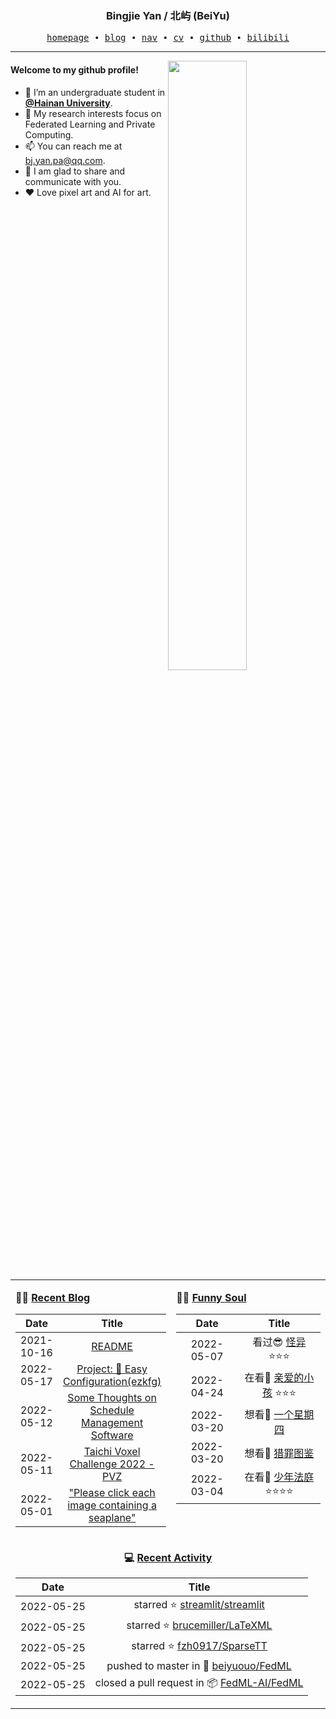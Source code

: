 <h3 align="center"> Bingjie Yan / 北屿 (BeiYu) </h3>


<p align="center">
  <samp>
    <a href="https://www.bj-yan.top/">homepage</a> ∙
    <a href="https://blog.bj-yan.top/">blog</a> ∙
    <a href="https://nav.bj-yan.top/">nav</a> ∙
    <a href="https://www.bj-yan.top/pdf/cv_en.pdf">cv</a> ∙ 
    <a href="https://github.com/beiyuouo">github</a> ∙ 
    <a href="https://space.bilibili.com/23511429">bilibili</a>
  </samp>
</p>


---

<img align="right" src="https://github-readme-stats.vercel.app/api?username=beiyuouo&show_icons=true&hide_border=true" width="50%">


#### Welcome to my github profile!
<!-- languages:start -->
<!-- prettier-ignore-start -->
<!-- markdownlint-disable -->
- 🔭 I’m an undergraduate student in [**@Hainan University**](https://ha.hainanu.edu.cn/home2020/).
- 🌱 My research interests focus on Federated Learning and Private Computing.
- 📫 You can reach me at [bj.yan.pa@qq.com](mailto:bj.yan.pa@qq.com).
- 🎨 I am glad to share and communicate with you.
- ❤️ Love pixel art and AI for art.
<!-- markdownlint-restore -->
<!-- prettier-ignore-end -->
<!-- languages:end -->

<table width="100%" align="center" padding="0" margin="0">
<tr>
<td valign="top" width="50%">

**🤹‍♀️ <a href="https://blog.bj-yan.top/" target="_blank">Recent Blog</a>**

<!-- START_SECTION:blog -->
| Date | Title |
| :-: | :---: |
| 2021-10-16 | <a href='https://blog.bj-yan.top/p/readme/' target='_blank'>README</a> |
| 2022-05-17 | <a href='https://blog.bj-yan.top/p/blog-project-ezkfg/' target='_blank'>Project: 🍕 Easy Configuration(ezkfg)</a> |
| 2022-05-12 | <a href='https://blog.bj-yan.top/p/blog-some-thoughts-on-schedule-management-software/' target='_blank'>Some Thoughts on Schedule Management Software</a> |
| 2022-05-11 | <a href='https://blog.bj-yan.top/p/blog-taichi-voxel-challenge-2022-pvz/' target='_blank'>Taichi Voxel Challenge 2022 - PVZ</a> |
| 2022-05-01 | <a href='https://blog.bj-yan.top/p/blog-hcaptcha-seaplane/' target='_blank'>"Please click each image containing a seaplane"</a> |
<!-- END_SECTION:blog -->
</td>
<td valign="top" width="50%">

**🤾‍♂️ <a href="https://blog.bj-yan.top/" target="_blank">Funny Soul</a>**

<!-- START_SECTION:douban -->
| Date | Title |
| :-: | :---: |
| 2022-05-07 | 看过😎 <a href='http://movie.douban.com/subject/35524447/' target='_blank'>怪异</a> ⭐⭐⭐ |
| 2022-04-24 | 在看👀 <a href='http://movie.douban.com/subject/35344026/' target='_blank'>亲爱的小孩</a> ⭐⭐⭐ |
| 2022-03-20 | 想看🤔 <a href='http://movie.douban.com/subject/35774719/' target='_blank'>一个星期四</a>  |
| 2022-03-20 | 想看🤔 <a href='http://movie.douban.com/subject/35307437/' target='_blank'>猎罪图鉴</a>  |
| 2022-03-04 | 在看👀 <a href='http://movie.douban.com/subject/35248792/' target='_blank'>少年法庭</a> ⭐⭐⭐⭐ |
<!-- END_SECTION:douban -->
</td>
</tr>
<tr>
<td align="center" width="100%" colspan="2">

**💻 <a href="https://github.com/beiyuouo" target="_blank">Recent Activity</a>**

<!-- START_SECTION:github -->
| Date | Title |
| :-: | :---: |
| 2022-05-25 | starred ⭐ [streamlit/streamlit](https://github.com/streamlit/streamlit) |
| 2022-05-25 | starred ⭐ [brucemiller/LaTeXML](https://github.com/brucemiller/LaTeXML) |
| 2022-05-25 | starred ⭐ [fzh0917/SparseTT](https://github.com/fzh0917/SparseTT) |
| 2022-05-25 | pushed to master in 📌 [beiyuouo/FedML](https://github.com/beiyuouo/FedML/compare/ba2c76ee9e...486971e829) |
| 2022-05-25 | closed a pull request in 📦 [FedML-AI/FedML](https://github.com/FedML-AI/FedML/pull/220) |
<!-- END_SECTION:github -->

</td>
</tr>
</table>
